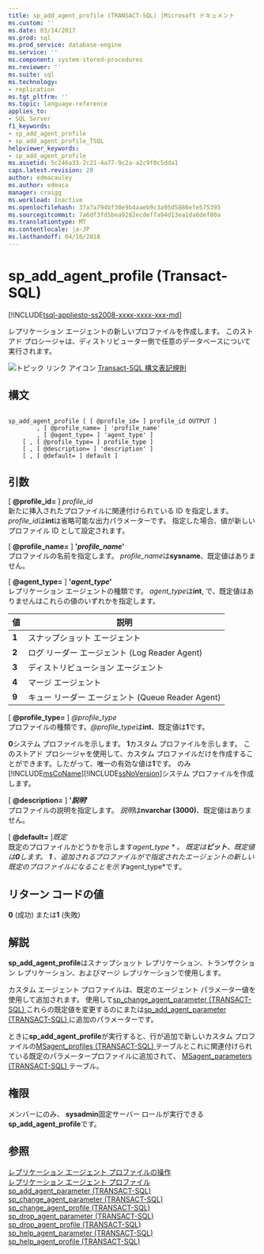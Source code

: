 ```yaml
---
title: sp_add_agent_profile (TRANSACT-SQL) |Microsoft ドキュメント
ms.custom: ''
ms.date: 03/14/2017
ms.prod: sql
ms.prod_service: database-engine
ms.service: ''
ms.component: system-stored-procedures
ms.reviewer: ''
ms.suite: sql
ms.technology:
- replication
ms.tgt_pltfrm: ''
ms.topic: language-reference
applies_to:
- SQL Server
f1_keywords:
- sp_add_agent_profile
- sp_add_agent_profile_TSQL
helpviewer_keywords:
- sp_add_agent_profile
ms.assetid: 5c246a33-2c21-4a77-9c2a-a2c9f0c5dda1
caps.latest.revision: 28
author: edmacauley
ms.author: edmaca
manager: craigg
ms.workload: Inactive
ms.openlocfilehash: 37a7a794bf30e9b4aaeb9c3a95d5886efe575395
ms.sourcegitcommit: 7a6df3fd5bea9282ecdeffa94d13ea1da6def80a
ms.translationtype: MT
ms.contentlocale: ja-JP
ms.lasthandoff: 04/16/2018
---
```

# <a name="spaddagentprofile-transact-sql"></a>sp_add_agent_profile (Transact-SQL)
[!INCLUDE[tsql-appliesto-ss2008-xxxx-xxxx-xxx-md](../../includes/tsql-appliesto-ss2008-xxxx-xxxx-xxx-md.md)]

  レプリケーション エージェントの新しいプロファイルを作成します。 このストアド プロシージャは、ディストリビューター側で任意のデータベースについて実行されます。  
  
 ![トピック リンク アイコン](../../database-engine/configure-windows/media/topic-link.gif "トピック リンク アイコン") [Transact-SQL 構文表記規則](../../t-sql/language-elements/transact-sql-syntax-conventions-transact-sql.md)  
  
## <a name="syntax"></a>構文  
  
```  
  
sp_add_agent_profile [ [ @profile_id= ] profile_id OUTPUT ]  
        , [ @profile_name= ] 'profile_name'   
        , [ @agent_type= ] 'agent_type' ]   
    [ , [ @profile_type= ] profile_type ]  
    [ , [ @description= ] 'description' ]  
    [ , [ @default= ] default ]  
```  
  
## <a name="arguments"></a>引数  
 [ **@profile_id=** ] *profile_id*  
 新たに挿入されたプロファイルに関連付けられている ID を指定します。 *profile_id*は**int**は省略可能な出力パラメーターです。 指定した場合、値が新しいプロファイル ID として設定されます。  
  
 [ **@profile_name=** ] **'***profile_name***'**  
 プロファイルの名前を指定します。 *profile_name*は**sysname**、既定値はありません。  
  
 [ **@agent_type=** ] **'***agent_type***'**  
 レプリケーション エージェントの種類です。 *agent_type*は**int**, で、既定値はありませんはこれらの値のいずれかを指定します。  
  
|値|説明|  
|-----------|-----------------|  
|**1**|スナップショット エージェント|  
|**2**|ログ リーダー エージェント (Log Reader Agent)|  
|**3**|ディストリビューション エージェント|  
|**4**|マージ エージェント|  
|**9**|キュー リーダー エージェント (Queue Reader Agent)|  
  
 [  **@profile_type=** ] *@profile_type*  
 プロファイルの種類です。*@profile_type*は**int**、既定値は**1**です。  
  
 **0**システム プロファイルを示します。 **1**カスタム プロファイルを示します。 このストアド プロシージャを使用して、カスタム プロファイルだけを作成することができます。したがって、唯一の有効な値は**1**です。 のみ[!INCLUDE[msCoName](../../includes/msconame-md.md)][!INCLUDE[ssNoVersion](../../includes/ssnoversion-md.md)]システム プロファイルを作成します。  
  
 [  **@description=** ] **'***説明***'**  
 プロファイルの説明を指定します。 *説明*は**nvarchar (3000)**、既定値はありません。  
  
 [  **@default=** ]*既定*  
 既定のプロファイルかどうかを示します*agent_type * *。* *既定*は**ビット**、既定値は**0**します。 **1** 、追加されるプロファイルがで指定されたエージェントの新しい既定のプロファイルになることを示す*agent_type*です。  
  
## <a name="return-code-values"></a>リターン コードの値  
 **0** (成功) または**1** (失敗)  
  
## <a name="remarks"></a>解説  
 **sp_add_agent_profile**はスナップショット レプリケーション、トランザクション レプリケーション、およびマージ レプリケーションで使用します。  
  
 カスタム エージェント プロファイルは、既定のエージェント パラメーター値を使用して追加されます。 使用して[sp_change_agent_parameter &#40;TRANSACT-SQL&#41; ](../../relational-databases/system-stored-procedures/sp-change-agent-parameter-transact-sql.md)これらの既定値を変更するのにまたは[sp_add_agent_parameter &#40;TRANSACT-SQL&#41; ](../../relational-databases/system-stored-procedures/sp-add-agent-parameter-transact-sql.md)に追加のパラメーターです。  
  
 ときに**sp_add_agent_profile**が実行すると、行が追加で新しいカスタム プロファイルの[MSagent_profiles &#40;TRANSACT-SQL&#41; ](../../relational-databases/system-tables/msagent-profiles-transact-sql.md)テーブルとこれに関連付けられている既定のパラメータープロファイルに追加されて、 [MSagent_parameters &#40;TRANSACT-SQL&#41; ](../../relational-databases/system-tables/msagent-parameters-transact-sql.md)テーブル。  
  
## <a name="permissions"></a>権限  
 メンバーにのみ、 **sysadmin**固定サーバー ロールが実行できる**sp_add_agent_profile**です。  
  
## <a name="see-also"></a>参照  
 [レプリケーション エージェント プロファイルの操作](../../relational-databases/replication/agents/work-with-replication-agent-profiles.md)   
 [レプリケーション エージェント プロファイル](../../relational-databases/replication/agents/replication-agent-profiles.md)   
 [sp_add_agent_parameter &#40;TRANSACT-SQL&#41;](../../relational-databases/system-stored-procedures/sp-add-agent-parameter-transact-sql.md)   
 [sp_change_agent_parameter &#40;TRANSACT-SQL&#41;](../../relational-databases/system-stored-procedures/sp-change-agent-parameter-transact-sql.md)   
 [sp_change_agent_profile &#40;TRANSACT-SQL&#41;](../../relational-databases/system-stored-procedures/sp-change-agent-profile-transact-sql.md)   
 [sp_drop_agent_parameter &#40;TRANSACT-SQL&#41;](../../relational-databases/system-stored-procedures/sp-drop-agent-parameter-transact-sql.md)   
 [sp_drop_agent_profile &#40;TRANSACT-SQL&#41;](../../relational-databases/system-stored-procedures/sp-drop-agent-profile-transact-sql.md)   
 [sp_help_agent_parameter &#40;TRANSACT-SQL&#41;](../../relational-databases/system-stored-procedures/sp-help-agent-parameter-transact-sql.md)   
 [sp_help_agent_profile &#40;TRANSACT-SQL&#41;](../../relational-databases/system-stored-procedures/sp-help-agent-profile-transact-sql.md)  
  
  

